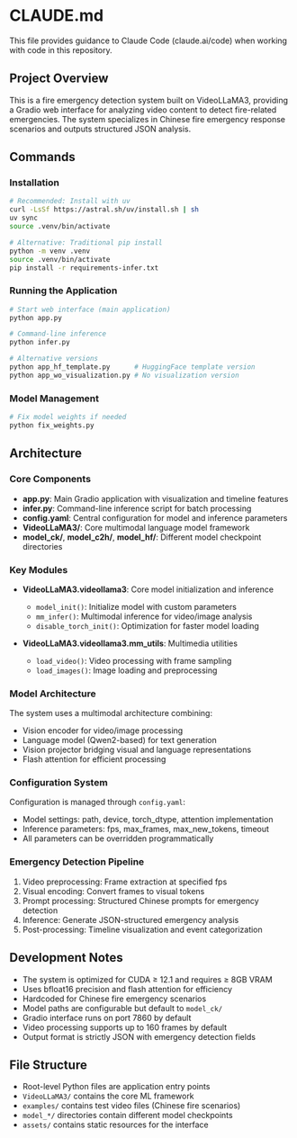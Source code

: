 # CLAUDE.md

This file provides guidance to Claude Code (claude.ai/code) when working with code in this repository.

## Project Overview

This is a fire emergency detection system built on VideoLLaMA3, providing a Gradio web interface for analyzing video content to detect fire-related emergencies. The system specializes in Chinese fire emergency response scenarios and outputs structured JSON analysis.

## Commands

### Installation
```bash
# Recommended: Install with uv
curl -LsSf https://astral.sh/uv/install.sh | sh
uv sync
source .venv/bin/activate

# Alternative: Traditional pip install
python -m venv .venv
source .venv/bin/activate
pip install -r requirements-infer.txt
```

### Running the Application
```bash
# Start web interface (main application)
python app.py

# Command-line inference
python infer.py

# Alternative versions
python app_hf_template.py      # HuggingFace template version
python app_wo_visualization.py # No visualization version
```

### Model Management
```bash
# Fix model weights if needed
python fix_weights.py
```

## Architecture

### Core Components

- **app.py**: Main Gradio application with visualization and timeline features
- **infer.py**: Command-line inference script for batch processing
- **config.yaml**: Central configuration for model and inference parameters
- **VideoLLaMA3/**: Core multimodal language model framework
- **model_ck/**, **model_c2h/**, **model_hf/**: Different model checkpoint directories

### Key Modules

- **VideoLLaMA3.videollama3**: Core model initialization and inference
  - `model_init()`: Initialize model with custom parameters
  - `mm_infer()`: Multimodal inference for video/image analysis
  - `disable_torch_init()`: Optimization for faster model loading

- **VideoLLaMA3.videollama3.mm_utils**: Multimedia utilities
  - `load_video()`: Video processing with frame sampling
  - `load_images()`: Image loading and preprocessing

### Model Architecture

The system uses a multimodal architecture combining:
- Vision encoder for video/image processing
- Language model (Qwen2-based) for text generation
- Vision projector bridging visual and language representations
- Flash attention for efficient processing

### Configuration System

Configuration is managed through `config.yaml`:
- Model settings: path, device, torch_dtype, attention implementation
- Inference parameters: fps, max_frames, max_new_tokens, timeout
- All parameters can be overridden programmatically

### Emergency Detection Pipeline

1. Video preprocessing: Frame extraction at specified fps
2. Visual encoding: Convert frames to visual tokens
3. Prompt processing: Structured Chinese prompts for emergency detection
4. Inference: Generate JSON-structured emergency analysis
5. Post-processing: Timeline visualization and event categorization

## Development Notes

- The system is optimized for CUDA ≥ 12.1 and requires ≥ 8GB VRAM
- Uses bfloat16 precision and flash attention for efficiency
- Hardcoded for Chinese fire emergency scenarios
- Model paths are configurable but default to `model_ck/`
- Gradio interface runs on port 7860 by default
- Video processing supports up to 160 frames by default
- Output format is strictly JSON with emergency detection fields

## File Structure

- Root-level Python files are application entry points
- `VideoLLaMA3/` contains the core ML framework
- `examples/` contains test video files (Chinese fire scenarios)
- `model_*/` directories contain different model checkpoints
- `assets/` contains static resources for the interface